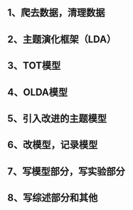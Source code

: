 
## 1、爬去数据，清理数据
## 2、主题演化框架（LDA）
## 3、TOT模型
## 4、OLDA模型
## 5、引入改进的主题模型
## 6、改模型，记录模型
## 7、写模型部分，写实验部分
## 8、写综述部分和其他
